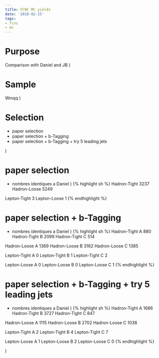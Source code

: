 ```yaml
---
title: FCNC MC yields
date: '2018-02-15'
tags:
- fcnc
- mc
---
```

# Purpose

Comparison with Daniel and JB
)
# Sample

Wmqq
)
# Selection

* paper selection
* paper selection + b-Tagging
* paper selection + b-Tagging + try 5 leading jets


)
# paper selection

* nombres identiques a Daniel
)
{% highlight sh %}
Hadron-Tight 3237
Hadron-Loose 5249

Lepton-Tight 3
Lepton-Loose 1
{% endhighlight %}

# paper selection + b-Tagging

* nombres identiques a Daniel
)
{% highlight sh %}
Hadron-Tight A 880
Hadron-Tight B 2099
Hadron-Tight C 514

Hadron-Loose A 1369
Hadron-Loose B 3162
Hadron-Loose C 1385

Lepton-Tight A 0
Lepton-Tight B 1
Lepton-Tight C 2

Lepton-Loose A 0
Lepton-Loose B 0
Lepton-Loose C 1
{% endhighlight %}

# paper selection + b-Tagging + try 5 leading jets

* nombres identiques a Daniel
)
{% highlight sh %}
Hadron-Tight A 1686
Hadron-Tight B 3727
Hadron-Tight C 847

Hadron-Loose A 1115
Hadron-Loose B 2702
Hadron-Loose C 1038

Lepton-Tight A 2
Lepton-Tight B 4
Lepton-Tight C 7

Lepton-Loose A 1
Lepton-Loose B 2
Lepton-Loose C 0
{% endhighlight %}


)
